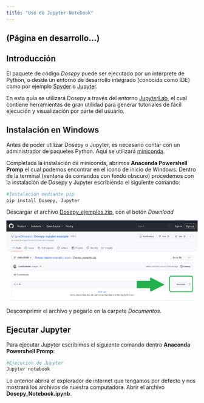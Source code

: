 ```yaml
---
title: "Uso de Jupyter-Notebook"
---
```


## (Página en desarrollo...)

## Introducción

El paquete de código *Dosepy* puede ser ejecutado por un intérprete de Python, o desde un entorno de desarrollo integrado (conocido como IDE) como por ejemplo [Spyder](https://www.spyder-ide.org/) o [Jupyter](https://jupyter.org/).

En esta guía se utilizará Dosepy a través del entorno [JupyterLab](https://jupyter.org/), el cual contiene herramientas de gran utilidad para generar tutoriales de fácil ejecución y visualización por parte del usuario.

## Instalación en Windows

Antes de poder utilizar Dosepy o Jupyter, es necesario contar con un administrador de paquetes Python. Aquí se utilizará [miniconda](https://docs.conda.io/en/latest/miniconda.html).

Completada la instalación de miniconda, abrimos **Anaconda Powershell Promp** el cual podemos encontrar en el icono de inicio de Windows. Dentro de la terminal (ventana de comandos con fondo obscuro) procedemos con la instalación de Dosepy y Jupyter escribiendo el siguiente comando:

```bash
#Instalación mediante pip
pip install Dosepy, Jupyter
```

Descargar el archivo [Dosepy_ejemplos.zip](https://github.com/LuisOlivaresJ/Dosepy-Jupyter-example/blob/e145e35068f23ab9d46e2253e92724e26d628615/assets/Dosepy_ejemplos.zip), con el botón *Download*

![Boton_descarga](https://raw.githubusercontent.com/LuisOlivaresJ/Dosepy/V_0_3_6/docs/assets/Download_example_button.PNG)

 Descomprimir el archivo y pegarlo en la carpeta *Documentos*. 

## Ejecutar Jupyter

Para ejecutar Jupyter escribimos el siguiente comando dentro **Anaconda Powershell Promp**:

```bash
#Ejecución de Jupyter
Jupyter notebook
```

Lo anterior abrirá el explorador de internet que tengamos por defecto y nos mostrará los archivos de nuestra computadora. Abrir el archivo **Dosepy_Notebook.ipynb**.

